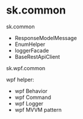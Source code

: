 # sk.common

sk.common

  - ResponseModelMessage
  - EnumHelper
  - loggerFacade
  - BaseRestApiClient
  
sk.wpf.common

  wpf helper:
  - wpf Behavior
  - wpf Command
  - wpf Logger
  - wpf MVVM pattern
